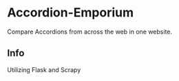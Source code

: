# Accordion-Emporium
 Compare Accordions from across the web in one website.

## Info
Utilizing Flask and Scrapy
